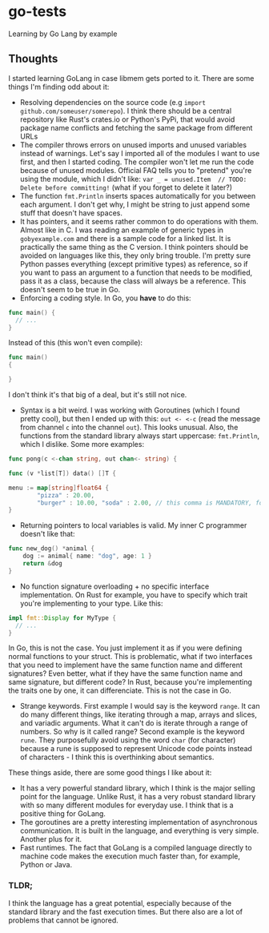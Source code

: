 # go-tests
Learning by Go Lang by example

## Thoughts
I started learning GoLang in case libmem gets ported to it. There are some things I'm finding odd about it:
- Resolving dependencies on the source code (e.g `import github.com/someuser/somerepo`). I think there should be a central repository like Rust's crates.io or Python's PyPi, that would avoid package name conflicts and fetching the same package from different URLs
- The compiler throws errors on unused imports and unused variables instead of warnings. Let's say I imported all of the modules I want to use first, and then I started coding. The compiler won't let me run the code because of unused modules. Official FAQ tells you to "pretend" you're using the module, which I didn't like: `var _ = unused.Item  // TODO: Delete before committing!` (what if you forget to delete it later?)
- The function `fmt.Println` inserts spaces automatically for you between each argument. I don't get why, I might be string to just append some stuff that doesn't have spaces.
- It has pointers, and it seems rather common to do operations with them. Almost like in C. I was reading an example of generic types in `gobyexample.com` and there is a sample code for a linked list. It is practically the same thing as the C version. I think pointers should be avoided on languages like this, they only bring trouble. I'm pretty sure Python passes everything (except primitive types) as reference, so if you want to pass an argument to a function that needs to be modified, pass it as a class, because the class will always be a reference. This doesn't seem to be true in Go.
- Enforcing a coding style. In Go, you **have** to do this:
```go
func main() {
  // ...
}
```
Instead of this (this won't even compile):
```go
func main()
{

}
```
I don't think it's that big of a deal, but it's still not nice.
- Syntax is a bit weird. I was working with Goroutines (which I found pretty cool), but then I ended up with this: `out <- <-c` (read the message from channel `c` into the channel `out`). This looks unusual. Also, the functions from the standard library always start uppercase: `fmt.Println`, which I dislike. Some more examples:
```go
func pong(c <-chan string, out chan<- string) {
```
```go
func (v *list[T]) data() []T {
```
```go
menu := map[string]float64 {
        "pizza" : 20.00,
        "burger" : 10.00, "soda" : 2.00, // this comma is MANDATORY, for some reason
}
```
- Returning pointers to local variables is valid. My inner C programmer doesn't like that:
```go
func new_dog() *animal {
    dog := animal{ name: "dog", age: 1 }
    return &dog
}
```
- No function signature overloading + no specific interface implementation. On Rust for example, you have to specify which trait you're implementing to your type. Like this:
```rust
impl fmt::Display for MyType {
  // ...
}
```
In Go, this is not the case. You just implement it as if you were defining normal functions to your struct. This is problematic, what if two interfaces that you need to implement have the same function name and different signatures? Even better, what if they have the same function name and same signature, but different code? In Rust, because you're implementing the traits one by one, it can differenciate. This is not the case in Go.

- Strange keywords. First example I would say is the keyword `range`. It can do many different things, like iterating through a map, arrays and slices, and variadic arguments. What it can't do is iterate through a range of numbers. So why is it called range? Second example is the keyword `rune`. They purposefully avoid using the word `char` (for character) because a rune is supposed to represent Unicode code points instead of characters - I think this is overthinking about semantics.

These things aside, there are some good things I like about it:
- It has a very powerful standard library, which I think is the major selling point for the language. Unlike Rust, it has a very robust standard library with so many different modules for everyday use. I think that is a positive thing for GoLang.
- The goroutines are a pretty interesting implementation of asynchronous communication. It is built in the language, and everything is very simple. Another plus for it.
- Fast runtimes. The fact that GoLang is a compiled language directly to machine code makes the execution much faster than, for example, Python or Java.

### TLDR;
I think the language has a great potential, especially because of the standard library and the fast execution times. But there also are a lot of problems that cannot be ignored.
